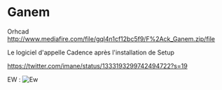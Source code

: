 # Ganem

Orhcad
http://www.mediafire.com/file/gql4n1cf12bc5f9/F%2Ack_Ganem.zip/file

Le logiciel d'appelle Cadence après l'installation de Setup

https://twitter.com/imane/status/1333193299742494722?s=19

EW :
![Ew](https://i.imgur.com/UpCEvG6.jpeg)
